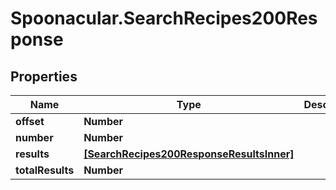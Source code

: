 # Spoonacular.SearchRecipes200Response

## Properties

Name | Type | Description | Notes
------------ | ------------- | ------------- | -------------
**offset** | **Number** |  | 
**number** | **Number** |  | 
**results** | [**[SearchRecipes200ResponseResultsInner]**](SearchRecipes200ResponseResultsInner.md) |  | 
**totalResults** | **Number** |  | 


